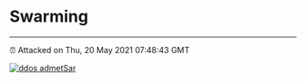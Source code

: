 # Swarming
---
⏰ Attacked on Thu, 20 May 2021 07:48:43 GMT

[![ddos admetSar](https://github.com/kotori-y/swarming/actions/workflows/main.yml/badge.svg)](https://github.com/kotori-y/swarming/actions/workflows/main.yml)

